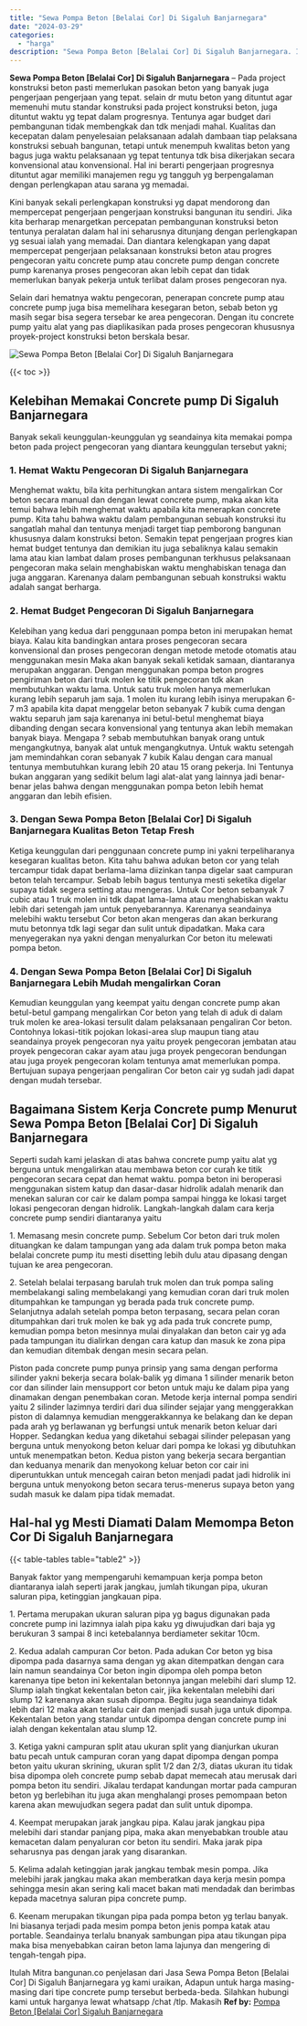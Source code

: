 ```yaml
---
title: "Sewa Pompa Beton [Belalai Cor] Di Sigaluh Banjarnegara"
date: "2024-03-29"
categories: 
  - "harga"
description: "Sewa Pompa Beton [Belalai Cor] Di Sigaluh Banjarnegara. Itulah Mitra bangunan.co penjelasan dari Jasa Sewa Pompa Beton [Belalai Cor] Di Sigaluh Banjarnegar..."
---
```


**Sewa Pompa Beton \[Belalai Cor\] Di Sigaluh Banjarnegara** – Pada project konstruksi beton pasti memerlukan pasokan beton yang banyak juga pengerjaan pengerjaan yang tepat. selain dr mutu beton yang dituntut agar memenuhi mutu standar konstruksi pada project konstruksi beton, juga dituntut waktu yg tepat dalam progresnya. Tentunya agar budget dari pembangunan tidak membengkak dan tdk menjadi mahal. Kualitas dan kecepatan dalam penyelesaian pelaksanaan adalah dambaan tiap pelaksana konstruksi sebuah bangunan, tetapi untuk menempuh kwalitas beton yang bagus juga waktu pelaksanaan yg tepat tentunya tdk bisa dikerjakan secara konvensional atau konvensional. Hal ini berarti pengerjaan progresnya dituntut agar memiliki manajemen regu yg tangguh yg berpengalaman dengan perlengkapan atau sarana yg memadai.

Kini banyak sekali perlengkapan konstruksi yg dapat mendorong dan mempercepat pengerjaan pengerjaan konstruksi bangunan itu sendiri. Jika kita berharap menargetkan percepatan pembangunan konstruksi beton tentunya peralatan dalam hal ini seharusnya ditunjang dengan perlengkapan yg sesuai ialah yang memadai. Dan diantara kelengkapan yang dapat mempercepat pengerjaan pelaksanaan konstruksi beton atau progres pengecoran yaitu concrete pump atau concrete pump dengan concrete pump karenanya proses pengecoran akan lebih cepat dan tidak memerlukan banyak pekerja untuk terlibat dalam proses pengecoran nya.

Selain dari hematnya waktu pengecoran, penerapan concrete pump atau concrete pump juga bisa memelihara kesegaran beton, sebab beton yg masih segar bisa segera tersebar ke area pengecoran. Dengan itu concrete pump yaitu alat yang pas diaplikasikan pada proses pengecoran khususnya proyek-project konstruksi beton berskala besar.

![Sewa Pompa Beton [Belalai Cor] Di Sigaluh Banjarnegara](/images/sewa-concrete-pump-18.png)

{{< toc >}}

## Kelebihan Memakai Concrete pump Di Sigaluh Banjarnegara

Banyak sekali keunggulan-keunggulan yg seandainya kita memakai pompa beton pada project pengecoran yang diantara keunggulan tersebut yakni;

### 1\. Hemat Waktu Pengecoran Di Sigaluh Banjarnegara

Menghemat waktu, bila kita perhitungkan antara sistem mengalirkan Cor beton secara manual dan dengan lewat concrete pump, maka akan kita temui bahwa lebih menghemat waktu apabila kita menerapkan concrete pump. Kita tahu bahwa waktu dalam pembangunan sebuah konstruksi itu sangatlah mahal dan tentunya menjadi target tiap pemborong bangunan khususnya dalam konstruksi beton. Semakin tepat pengerjaan progres kian hemat budget tentunya dan demikian itu juga sebaliknya kalau semakin lama atau kian lambat dalam proses pembangunan terkhusus pelaksanaan pengecoran maka selain menghabiskan waktu menghabiskan tenaga dan juga anggaran. Karenanya dalam pembangunan sebuah konstruksi waktu adalah sangat berharga.

### 2\. Hemat Budget Pengecoran Di Sigaluh Banjarnegara

Kelebihan yang kedua dari penggunaan pompa beton ini merupakan hemat biaya. Kalau kita bandingkan antara proses pengecoran secara konvensional dan proses pengecoran dengan metode metode otomatis atau menggunakan mesin Maka akan banyak sekali ketidak samaan, diantaranya merupakan anggaran. Dengan menggunakan pompa beton progres pengiriman beton dari truk molen ke titik pengecoran tdk akan membutuhkan waktu lama. Untuk satu truk molen hanya memerlukan kurang lebih separuh jam saja. 1 molen itu kurang lebih isinya merupakan 6-7 m3 apabila kita dapat menggelar beton sebanyak 7 kubik cuma dengan waktu separuh jam saja karenanya ini betul-betul menghemat biaya dibanding dengan secara konvensional yang tentunya akan lebih memakan banyak biaya. Mengapa ? sebab membutuhkan banyak orang untuk mengangkutnya, banyak alat untuk mengangkutnya. Untuk waktu setengah jam memindahkan coran sebanyak 7 kubik Kalau dengan cara manual tentunya membutuhkan kurang lebih 20 atau 15 orang pekerja. Ini Tentunya bukan anggaran yang sedikit belum lagi alat-alat yang lainnya jadi benar-benar jelas bahwa dengan menggunakan pompa beton lebih hemat anggaran dan lebih efisien.

### 3\. Dengan Sewa Pompa Beton \[Belalai Cor\] Di Sigaluh Banjarnegara Kualitas Beton Tetap Fresh

Ketiga keunggulan dari penggunaan concrete pump ini yakni terpeliharanya kesegaran kualitas beton. Kita tahu bahwa adukan beton cor yang telah tercampur tidak dapat berlama-lama diizinkan tanpa digelar saat campuran beton telah tercampur. Sebab lebih bagus tentunya mesti seketika digelar supaya tidak segera setting atau mengeras. Untuk Cor beton sebanyak 7 cubic atau 1 truk molen ini tdk dapat lama-lama atau menghabiskan waktu lebih dari setengah jam untuk penyebarannya. Karenanya seandainya melebihi waktu tersebut Cor beton akan mengeras dan akan berkurang mutu betonnya tdk lagi segar dan sulit untuk dipadatkan. Maka cara menyegerakan nya yakni dengan menyalurkan Cor beton itu melewati pompa beton.

### 4\. Dengan Sewa Pompa Beton \[Belalai Cor\] Di Sigaluh Banjarnegara Lebih Mudah mengalirkan Coran

Kemudian keunggulan yang keempat yaitu dengan concrete pump akan betul-betul gampang mengalirkan Cor beton yang telah di aduk di dalam truk molen ke area-lokasi tersulit dalam pelaksanaan pengaliran Cor beton. Contohnya lokasi-titik pojokan lokasi-area slup maupun tiang atau seandainya proyek pengecoran nya yaitu proyek pengecoran jembatan atau proyek pengecoran cakar ayam atau juga proyek pengecoran bendungan atau juga proyek pengecoran kolam tentunya amat memerlukan pompa. Bertujuan supaya pengerjaan pengaliran Cor beton cair yg sudah jadi dapat dengan mudah tersebar.

## Bagaimana Sistem Kerja Concrete pump Menurut Sewa Pompa Beton \[Belalai Cor\] Di Sigaluh Banjarnegara

Seperti sudah kami jelaskan di atas bahwa concrete pump yaitu alat yg berguna untuk mengalirkan atau membawa beton cor curah ke titik pengecoran secara cepat dan hemat waktu. pompa beton ini beroperasi menggunakan sistem katup dan dasar-dasar hidrolik adalah menarik dan menekan saluran cor cair ke dalam pompa sampai hingga ke lokasi target lokasi pengecoran dengan hidrolik. Langkah-langkah dalam cara kerja concrete pump sendiri diantaranya yaitu

1\. Memasang mesin concrete pump. Sebelum Cor beton dari truk molen dituangkan ke dalam tampungan yang ada dalam truk pompa beton maka belalai concrete pump itu mesti disetting lebih dulu atau dipasang dengan tujuan ke area pengecoran.

2\. Setelah belalai terpasang barulah truk molen dan truk pompa saling membelakangi saling membelakangi yang kemudian coran dari truk molen ditumpahkan ke tampungan yg berada pada truk concrete pump. Selanjutnya adalah setelah pompa beton terpasang, secara pelan coran ditumpahkan dari truk molen ke bak yg ada pada truk concrete pump, kemudian pompa beton mesinnya mulai dinyalakan dan beton cair yg ada pada tampungan itu dialirkan dengan cara katup dan masuk ke zona pipa dan kemudian ditembak dengan mesin secara pelan.

Piston pada concrete pump punya prinsip yang sama dengan performa silinder yakni bekerja secara bolak-balik yg dimana 1 silinder menarik beton cor dan silinder lain mensupport cor beton untuk maju ke dalam pipa yang dinamakan dengan penembakan coran. Metode kerja internal pompa sendiri yaitu 2 silinder lazimnya terdiri dari dua silinder sejajar yang menggerakkan piston di dalamnya kemudian menggerakkannya ke belakang dan ke depan pada arah yg berlawanan yg berfungsi untuk menarik beton keluar dari Hopper. Sedangkan kedua yang diketahui sebagai silinder pelepasan yang berguna untuk menyokong beton keluar dari pompa ke lokasi yg dibutuhkan untuk menempatkan beton. Kedua piston yang bekerja secara bergantian dan keduanya menarik dan menyokong keluar beton cor cair ini diperuntukkan untuk mencegah cairan beton menjadi padat jadi hidrolik ini berguna untuk menyokong beton secara terus-menerus supaya beton yang sudah masuk ke dalam pipa tidak memadat.

## Hal-hal yg Mesti Diamati Dalam Memompa Beton Cor Di Sigaluh Banjarnegara

{{< table-tables table="table2" >}}

Banyak faktor yang mempengaruhi kemampuan kerja pompa beton diantaranya ialah seperti jarak jangkau, jumlah tikungan pipa, ukuran saluran pipa, ketinggian jangkauan pipa.

1\. Pertama merupakan ukuran saluran pipa yg bagus digunakan pada concrete pump ini lazimnya ialah pipa kaku yg diwujudkan dari baja yg berukuran 3 sampai 8 inci ketebalannya berdiameter sekitar 10cm.

2\. Kedua adalah campuran Cor beton. Pada adukan Cor beton yg bisa dipompa pada dasarnya sama dengan yg akan ditempatkan dengan cara lain namun seandainya Cor beton ingin dipompa oleh pompa beton karenanya tipe beton ini kekentalan betonnya jangan melebihi dari slump 12. Slump ialah tingkat kekentalan beton cair, jika kekentalan melebihi dari slump 12 karenanya akan susah dipompa. Begitu juga seandainya tidak lebih dari 12 maka akan terlalu cair dan menjadi susah juga untuk dipompa. Kekentalan beton yang standar untuk dipompa dengan concrete pump ini ialah dengan kekentalan atau slump 12.

3\. Ketiga yakni campuran split atau ukuran split yang dianjurkan ukuran batu pecah untuk campuran coran yang dapat dipompa dengan pompa beton yaitu ukuran skrining, ukuran split 1/2 dan 2/3, diatas ukuran itu tidak bisa dipompa oleh concrete pump sebab dapat memecah atau merusak dari pompa beton itu sendiri. Jikalau terdapat kandungan mortar pada campuran beton yg berlebihan itu juga akan menghalangi proses pemompaan beton karena akan mewujudkan segera padat dan sulit untuk dipompa.

4\. Keempat merupakan jarak jangkau pipa. Kalau jarak jangkau pipa melebihi dari standar panjang pipa, maka akan menyebabkan trouble atau kemacetan dalam penyaluran cor beton itu sendiri. Maka jarak pipa seharusnya pas dengan jarak yang disarankan.

5\. Kelima adalah ketinggian jarak jangkau tembak mesin pompa. Jika melebihi jarak jangkau maka akan memberatkan daya kerja mesin pompa sehingga mesin akan sering kali macet bakan mati mendadak dan berimbas kepada macetnya saluran pipa concrete pump.

6\. Keenam merupakan tikungan pipa pada pompa beton yg terlau banyak. Ini biasanya terjadi pada mesim pompa beton jenis pompa katak atau portable. Seandainya terlalu bnanyak sambungan pipa atau tikungan pipa maka bisa menyebabkan cairan beton lama lajunya dan mengering di tengah-tengah pipa.

Itulah Mitra bangunan.co penjelasan dari Jasa Sewa Pompa Beton \[Belalai Cor\] Di Sigaluh Banjarnegara yg kami uraikan, Adapun untuk harga masing-masing dari tipe concrete pump tersebut berbeda-beda. Silahkan hubungi kami untuk harganya lewat whatsapp /chat /tlp. Makasih
**Ref by:** [Pompa Beton [Belalai Cor] Sigaluh Banjarnegara](https://id.wikipedia.org/wiki/Pompa)
